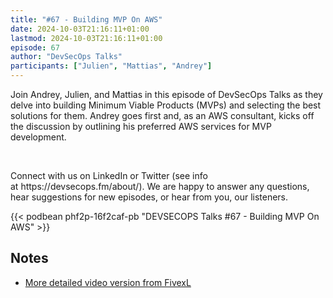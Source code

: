 ```yaml
---
title: "#67 - Building MVP On AWS"
date: 2024-10-03T21:16:11+01:00
lastmod: 2024-10-03T21:16:11+01:00
episode: 67
author: "DevSecOps Talks"
participants: ["Julien", "Mattias", "Andrey"]
---
```


Join Andrey, Julien, and Mattias in this episode of DevSecOps Talks as they delve into building Minimum Viable Products (MVPs) and selecting the best solutions for them. Andrey goes first and, as an AWS consultant, kicks off the discussion by outlining his preferred AWS services for MVP development.

<p>&nbsp;</p><p>Connect with us on LinkedIn or Twitter (see info at https://devsecops.fm/about/). We are happy to answer any questions, hear suggestions for new episodes, or hear from you, our listeners.</p>

<!--more-->

<!-- Player -->

 {{<  podbean phf2p-16f2caf-pb "DEVSECOPS Talks #67 - Building MVP On AWS"  >}} 

## Notes

* [More detailed video version from FivexL](https://www.youtube.com/watch?v=doZ680s5E1g)